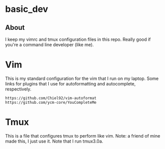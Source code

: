 # basic_dev
## About
I keep my vimrc and tmux configuration files in this repo. Really good if you're a command line developer (like me).

Vim
======
This is my standard configuration for the vim that I run on my laptop. Some links for plugins that I use for autoformatting and autocomplete, respectively.
```
https://github.com/Chiel92/vim-autoformat
https://github.com/ycm-core/YouCompleteMe
```
Tmux
======
This is a file that configures tmux to perform like vim. Note: a friend of mine made this, I just use it.
Note that I run tmux3.0a.


